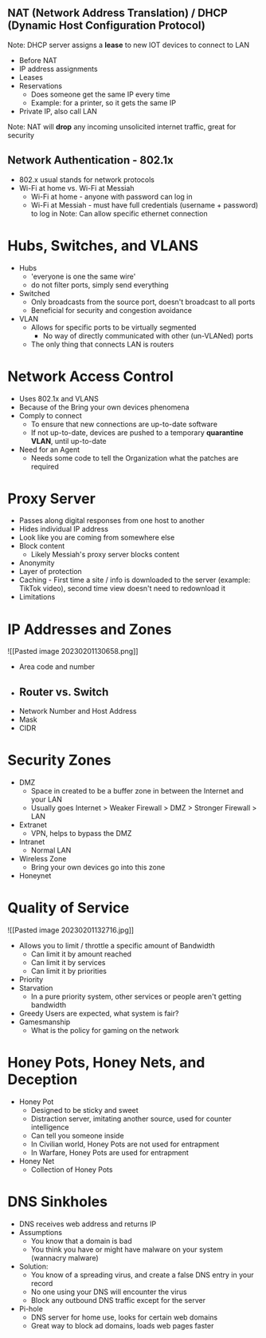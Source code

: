 ## NAT (Network Address Translation) / DHCP (Dynamic Host Configuration Protocol)
Note: DHCP server assigns a **lease** to new IOT devices to connect to LAN
- Before NAT
- IP address assignments
- Leases
- Reservations 
	- Does someone get the same IP every time
	- Example: for a printer, so it gets the same IP
- Private IP, also call LAN

Note: NAT will **drop** any incoming unsolicited internet traffic, great for security

## Network Authentication - 802.1x
- 802.x usual stands for network protocols
- Wi-Fi at home vs. Wi-Fi at Messiah
	- Wi-Fi at home - anyone with password can log in
	- Wi-Fi at Messiah - must have full credentials (username + password) to log in
Note: Can allow specific ethernet connection

# Hubs, Switches, and VLANS
- Hubs 
	- 'everyone is one the same wire'
	- do not filter ports, simply send everything
- Switched 
	- Only broadcasts from the source port, doesn't broadcast to all ports
	- Beneficial for security and congestion avoidance
- VLAN
	- Allows for specific ports to be virtually segmented
		- No way of directly communicated with other (un-VLANed) ports
	- The only thing that connects LAN is routers

# Network Access Control
- Uses 802.1x and VLANS
- Because of the Bring your own devices phenomena
- Comply to connect
	- To ensure that new connections are up-to-date software
	- If not up-to-date, devices are pushed to a temporary **quarantine VLAN**, until up-to-date
- Need for an Agent
	- Needs some code to tell the Organization what the patches are required

# Proxy Server
- Passes along digital responses from one host to another
- Hides individual IP address
- Look like you are coming from somewhere else
- Block content
	- Likely Messiah's proxy server blocks content
- Anonymity
- Layer of protection
- Caching - First time a site / info is downloaded to the server (example: TikTok video), second time view doesn't need to redownload it
- Limitations 

# IP Addresses and Zones
![[Pasted image 20230201130658.png]]
- Area code and number
- Router vs. Switch
	- 
- Network Number and Host Address
- Mask
- CIDR

# Security Zones
- DMZ
	- Space in created to be a buffer zone in between the Internet and your LAN
	- Usually goes Internet > Weaker Firewall > DMZ > Stronger Firewall > LAN
- Extranet
	- VPN, helps to bypass the DMZ
- Intranet 
	- Normal LAN
- Wireless Zone
	- Bring your own devices go into this zone
- Honeynet

# Quality of Service
![[Pasted image 20230201132716.jpg]]
- Allows you to limit / throttle a specific amount of Bandwidth
	- Can limit it by amount reached
	- Can limit it by services
	- Can limit it by priorities 
- Priority
- Starvation
	- In a pure priority system, other services or people aren't getting bandwidth
- Greedy Users are expected, what system is fair?
- Gamesmanship
	- What is the policy for gaming on the network

# Honey Pots, Honey Nets, and Deception
- Honey Pot
	- Designed to be sticky and sweet
	- Distraction server, imitating another source, used for counter intelligence
	- Can tell you someone inside
	- In Civilian world, Honey Pots are not used for entrapment
	- In Warfare, Honey Pots are used for entrapment
- Honey Net
	- Collection of Honey Pots

# DNS Sinkholes
- DNS receives web address and returns IP
- Assumptions
	- You know that a domain is bad
	- You think you have or might have malware on your system (wannacry malware)
- Solution:
	- You know of a spreading virus, and create a false DNS entry in your record
	- No one using your DNS will encounter the virus
	- Block any outbound DNS traffic except for the server
- Pi-hole
	- DNS server for home use, looks for certain web domains
	- Great way to block ad domains, loads web pages faster